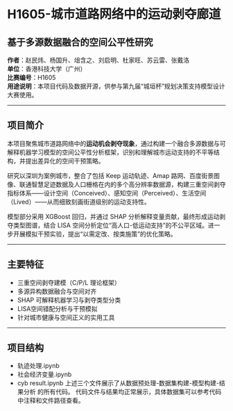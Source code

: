# H1605-城市道路网络中的运动剥夺廊道  
## 基于多源数据融合的空间公平性研究  

**作者**：赵民炜、杨国升、俎含之、刘启明、杜家旺、苏云雷、张戴洛  
**单位**：香港科技大学（广州）  
**比赛编号**：H1605  
**用途说明**：本项目代码及数据开源，供参与第九届“城垣杯”规划决策支持模型设计大赛使用。  

---

## 项目简介  

本项目聚焦城市道路网络中的**运动机会剥夺现象**，通过构建一个融合多源数据与可解释机器学习模型的空间公平性分析框架，识别和理解城市运动支持的不平等结构，并提出差异化的空间干预策略。

研究以深圳为案例城市，整合了包括 Keep 运动轨迹、Amap 路网、百度街景图像、联通智慧足迹数据及人口栅格在内的多个高分辨率数据源，构建三重空间剥夺指标体系——设计空间（Conceived）、感知空间（Perceived）、生活空间（Lived）——从而细致刻画街道级别的运动支持性。

模型部分采用 XGBoost 回归，并通过 SHAP 分析解释变量贡献，最终形成运动剥夺类型图谱，结合 LISA 空间分析定位“高人口-低运动支持”的不公平区域。进一步开展模拟干预实验，提出“以需定改、按类施策”的优化策略。

---

## 主要特征  

- 三重空间剥夺建模（C/P/L 理论框架）  
- 多源异构数据融合与空间对齐  
- SHAP 可解释机器学习与剥夺类型分类  
- LISA空间错配分析与干预模拟  
- 针对城市健康与空间正义的实用工具  

---

## 项目结构  
- 轨迹处理.ipynb
- 社会经济变量.ipynb
- cyb result.ipynb
上述三个文件展示了从数据预处理-数据集构建-模型构建-结果分析 的所有代码。
代码文件与结果均正常展示，具体数据集可以参考代码中注释和文件路径查看。


